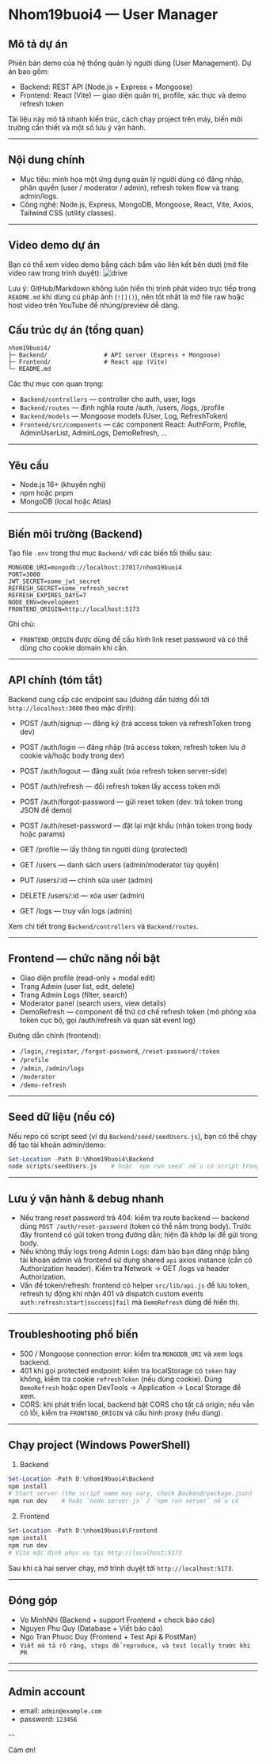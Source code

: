 # Nhom19buoi4 — User Manager

## Mô tả dự án
Phiên bản demo của hệ thống quản lý người dùng (User Management). Dự án bao gồm:
- Backend: REST API (Node.js + Express + Mongoose)
- Frontend: React (Vite) — giao diện quản trị, profile, xác thực và demo refresh token

Tài liệu này mô tả nhanh kiến trúc, cách chạy project trên máy, biến môi trường cần thiết và một số lưu ý vận hành.

---

## Nội dung chính

- Mục tiêu: minh họa một ứng dụng quản lý người dùng có đăng nhập, phân quyền (user / moderator / admin), refresh token flow và trang admin/logs.
- Công nghệ: Node.js, Express, MongoDB, Mongoose, React, Vite, Axios, Tailwind CSS (utility classes).

---
## Video demo dự án
Bạn có thể xem video demo bằng cách bấm vào liên kết bên dưới (mở file video raw trong trình duyệt):
![drive](https://drive.google.com/file/d/1FkjW_SbUTyHMc_Acmjv5W2sOtgB4Y4O-/view?usp=sharing)

Lưu ý: GitHub/Markdown không luôn hiển thị trình phát video trực tiếp trong `README.md` khi dùng cú pháp ảnh (`![]()`), nên tốt nhất là mở file raw hoặc host video trên YouTube để nhúng/preview dễ dàng.

## Cấu trúc dự án (tổng quan)

```
nhom19buoi4/
├─ Backend/                # API server (Express + Mongoose)
├─ Frontend/               # React app (Vite)
└─ README.md
```

Các thư mục con quan trọng:
- `Backend/controllers` — controller cho auth, user, logs
- `Backend/routes` — định nghĩa route /auth, /users, /logs, /profile
- `Backend/models` — Mongoose models (User, Log, RefreshToken)
- `Frontend/src/components` — các component React: AuthForm, Profile, AdminUserList, AdminLogs, DemoRefresh, ...

---

## Yêu cầu

- Node.js 16+ (khuyến nghị)
- npm hoặc pnpm
- MongoDB (local hoặc Atlas)

---

## Biến môi trường (Backend)

Tạo file `.env` trong thư mục `Backend/` với các biến tối thiểu sau:

```
MONGODB_URI=mongodb://localhost:27017/nhom19buoi4
PORT=3000
JWT_SECRET=some_jwt_secret
REFRESH_SECRET=some_refresh_secret
REFRESH_EXPIRES_DAYS=7
NODE_ENV=development
FRONTEND_ORIGIN=http://localhost:5173
```

Ghi chú:
- `FRONTEND_ORIGIN` được dùng để cấu hình link reset password và có thể dùng cho cookie domain khi cần.

---

## API chính (tóm tắt)

Backend cung cấp các endpoint sau (đường dẫn tương đối tới `http://localhost:3000` theo mặc định):

- POST /auth/signup — đăng ký (trả access token và refreshToken trong dev)
- POST /auth/login — đăng nhập (trả access token; refresh token lưu ở cookie và/hoặc body trong dev)
- POST /auth/logout — đăng xuất (xóa refresh token server-side)
- POST /auth/refresh — đổi refresh token lấy access token mới
- POST /auth/forgot-password — gửi reset token (dev: trả token trong JSON để demo)
- POST /auth/reset-password — đặt lại mật khẩu (nhận token trong body hoặc params)

- GET /profile — lấy thông tin người dùng (protected)

- GET /users — danh sách users (admin/moderator tùy quyền)
- PUT /users/:id — chỉnh sửa user (admin)
- DELETE /users/:id — xóa user (admin)

- GET /logs — truy vấn logs (admin)

Xem chi tiết trong `Backend/controllers` và `Backend/routes`.

---

## Frontend — chức năng nổi bật

- Giao diện profile (read-only + modal edit)
- Trang Admin (user list, edit, delete)
- Trang Admin Logs (filter, search)
- Moderator panel (search users, view details)
- DemoRefresh — component để thử cơ chế refresh token (mô phỏng xóa token cục bộ, gọi /auth/refresh và quan sát event log)

Đường dẫn chính (frontend):
- `/login`, `/register`, `/forgot-password`, `/reset-password/:token`
- `/profile`
- `/admin`, `/admin/logs`
- `/moderator`
- `/demo-refresh`

---

## Seed dữ liệu (nếu có)

Nếu repo có script seed (ví dụ `Backend/seed/seedUsers.js`), bạn có thể chạy để tạo tài khoản admin/demo:

```powershell
Set-Location -Path D:\Nhom19buoi4\Backend
node scripts/seedUsers.js    # hoặc `npm run seed` nếu có script trong package.json
```

---

## Lưu ý vận hành & debug nhanh

- Nếu trang reset password trả 404: kiểm tra route backend — backend dùng `POST /auth/reset-password` (token có thể nằm trong body). Trước đây frontend có gửi token trong đường dẫn; hiện đã khớp lại để gửi trong body.
- Nếu không thấy logs trong Admin Logs: đảm bảo bạn đăng nhập bằng tài khoản admin và frontend sử dụng shared `api` axios instance (cần có Authorization header). Kiểm tra Network → GET /logs và header Authorization.
- Vấn đề token/refresh: frontend có helper `src/lib/api.js` để lưu token, refresh tự động khi nhận 401 và dispatch custom events `auth:refresh:start|success|fail` mà `DemoRefresh` dùng để hiển thị.

---

## Troubleshooting phổ biến

- 500 / Mongoose connection error: kiểm tra `MONGODB_URI` và xem logs backend.
- 401 khi gọi protected endpoint: kiểm tra localStorage có `token` hay không, kiểm tra cookie `refreshToken` (nếu dùng cookie). Dùng `DemoRefresh` hoặc open DevTools → Application → Local Storage để xem.
- CORS: khi phát triển local, backend bật CORS cho tất cả origin; nếu vẫn có lỗi, kiểm tra `FRONTEND_ORIGIN` và cấu hình proxy (nếu dùng).

---

## Chạy project (Windows PowerShell)

1) Backend

```powershell
Set-Location -Path D:\nhom19buoi4\Backend
npm install
# Start server (the script name may vary, check Backend/package.json)
npm run dev    # hoặc `node server.js` / `npm run server` nếu có
```

2) Frontend

```powershell
Set-Location -Path D:\nhom19buoi4\Frontend
npm install
npm run dev
# Vite mặc định phục vụ tại http://localhost:5173
```

Sau khi cả hai server chạy, mở trình duyệt tới `http://localhost:5173`.

---

## Đóng góp

- Vo MinhNhi (Backend + support Frontend + check báo cáo)
- Nguyen Phu Quy (Database + Viết báo cáo)
- Ngo Tran Phuoc Duy (Frontend + Test Api & PostMan)
- `Viết mô tả rõ ràng, steps để reproduce, và test locally trước khi PR`

---

---

## Admin account

- email: `admin@example.com`
- password: `123456`

--

Cám ơn!


